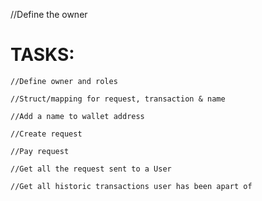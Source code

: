 //Define the owner
# TASKS:

    //Define owner and roles

    //Struct/mapping for request, transaction & name

    //Add a name to wallet address

    //Create request

    //Pay request

    //Get all the request sent to a User

    //Get all historic transactions user has been apart of
